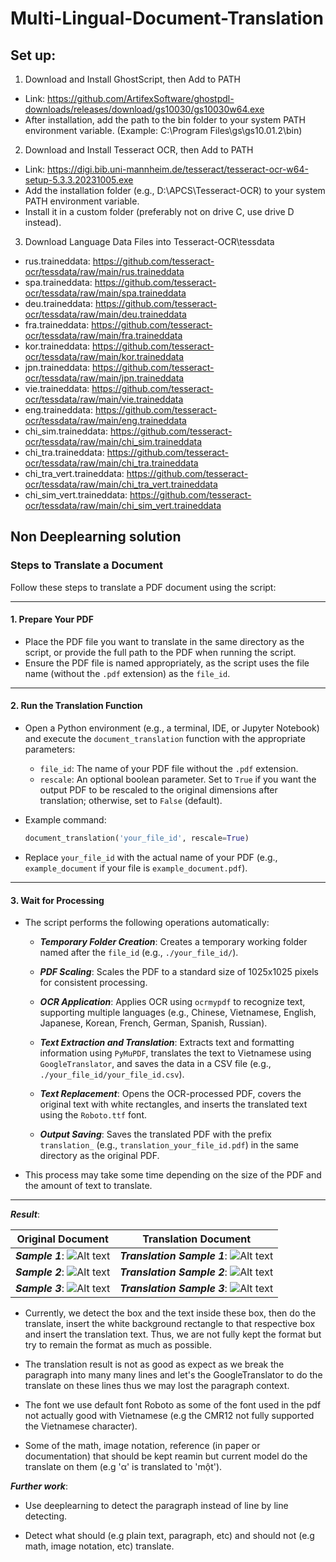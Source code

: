 # Multi-Lingual-Document-Translation

## Set up:
1. Download and Install GhostScript, then Add to PATH
- Link: https://github.com/ArtifexSoftware/ghostpdl-downloads/releases/download/gs10030/gs10030w64.exe
- After installation, add the path to the bin folder to your system PATH environment variable. (Example: C:\Program Files\gs\gs10.01.2\bin)


2. Download and Install Tesseract OCR, then Add to PATH
- Link: https://digi.bib.uni-mannheim.de/tesseract/tesseract-ocr-w64-setup-5.3.3.20231005.exe
- Add the installation folder (e.g., D:\APCS\Tesseract-OCR\) to your system PATH environment variable.
- Install it in a custom folder (preferably not on drive C, use drive D instead).


3. Download Language Data Files into Tesseract-OCR\tessdata
- rus.traineddata: https://github.com/tesseract-ocr/tessdata/raw/main/rus.traineddata
- spa.traineddata: https://github.com/tesseract-ocr/tessdata/raw/main/spa.traineddata
- deu.traineddata: https://github.com/tesseract-ocr/tessdata/raw/main/deu.traineddata
- fra.traineddata: https://github.com/tesseract-ocr/tessdata/raw/main/fra.traineddata
- kor.traineddata: https://github.com/tesseract-ocr/tessdata/raw/main/kor.traineddata
- jpn.traineddata: https://github.com/tesseract-ocr/tessdata/raw/main/jpn.traineddata
- vie.traineddata: https://github.com/tesseract-ocr/tessdata/raw/main/vie.traineddata
- eng.traineddata: https://github.com/tesseract-ocr/tessdata/raw/main/eng.traineddata
- chi_sim.traineddata: https://github.com/tesseract-ocr/tessdata/raw/main/chi_sim.traineddata
- chi_tra.traineddata: https://github.com/tesseract-ocr/tessdata/raw/main/chi_tra.traineddata
- chi_tra_vert.traineddata: https://github.com/tesseract-ocr/tessdata/raw/main/chi_tra_vert.traineddata
- chi_sim_vert.traineddata: https://github.com/tesseract-ocr/tessdata/raw/main/chi_sim_vert.traineddata


## Non Deeplearning solution

### Steps to Translate a Document

Follow these steps to translate a PDF document using the script:

---

#### 1. Prepare Your PDF

- Place the PDF file you want to translate in the same directory as the script, or provide the full path to the PDF when running the script.
- Ensure the PDF file is named appropriately, as the script uses the file name (without the `.pdf` extension) as the `file_id`.

---

#### 2. Run the Translation Function

- Open a Python environment (e.g., a terminal, IDE, or Jupyter Notebook) and execute the `document_translation` function with the appropriate parameters:

  - `file_id`: The name of your PDF file without the `.pdf` extension.
  - `rescale`: An optional boolean parameter. Set to `True` if you want the output PDF to be rescaled to the original dimensions after translation; otherwise, set to `False` (default).

- Example command:

  ```python
  document_translation('your_file_id', rescale=True)

- Replace `your_file_id` with the actual name of your PDF (e.g., `example_document` if your file is `example_document.pdf`).

---

#### 3. Wait for Processing

- The script performs the following operations automatically:

  - ***Temporary Folder Creation***: Creates a temporary working folder named after the ```file_id``` (e.g., ```./your_file_id/```).

  - ***PDF Scaling***: Scales the PDF to a standard size of 1025x1025 pixels for consistent processing.

  - ***OCR Application***: Applies OCR using ```ocrmypdf``` to recognize text, supporting multiple languages (e.g., Chinese, Vietnamese, English, Japanese, Korean, French, German, Spanish, Russian).

  - ***Text Extraction and Translation***: Extracts text and formatting information using ```PyMuPDF```, translates the text to Vietnamese using ```GoogleTranslator```, and saves the data in a CSV file (e.g., ```./your_file_id/your_file_id.csv```).

  - ***Text Replacement***: Opens the OCR-processed PDF, covers the original text with white rectangles, and inserts the translated text using the ```Roboto.ttf``` font.

  - ***Output Saving***: Saves the translated PDF with the prefix ```translation_``` (e.g., ```translation_your_file_id.pdf```) in the same directory as the original PDF.

- This process may take some time depending on the size of the PDF and the amount of text to translate.

---

***Result***:

|Original Document|Translation Document|
|-|-|
|***Sample 1***: ![Alt text](imgs/Sample_1.jpg)|***Translation Sample 1***: ![Alt text](imgs/translation_Sample_1.jpg)|
|***Sample 2***: ![Alt text](imgs/Sample_2.jpg)|***Translation Sample 2***: ![Alt text](imgs/translation_Sample_2.jpg)|
|***Sample 3***: ![Alt text](imgs/Sample_3.jpg)|***Translation Sample 3***: ![Alt text](imgs/translation_Sample_3.jpg)|

- Currently, we detect the box and the text inside these box, then do the translate, insert the white background rectangle to that respective box and insert the translation text. Thus, we are not fully kept the format but try to remain the format as much as possible.

- The translation result is not as good as expect as we break the paragraph into many many lines and let's the GoogleTranslator to do the translate on these lines thus we may lost the paragraph context.

- The font we use default font Roboto as some of the font used in the pdf not actually good with Vietnamese (e.g the CMR12 not fully supported the Vietnamese character).

- Some of the math, image notation, reference (in paper or documentation) that should be kept reamin but current model do the translate on them (e.g 'α' is translated to 'một').

***Further work***:

- Use deeplearning to detect the paragraph instead of line by line detecting.

- Detect what should (e.g plain text, paragraph, etc) and should not (e.g math, image notation, etc) translate.
